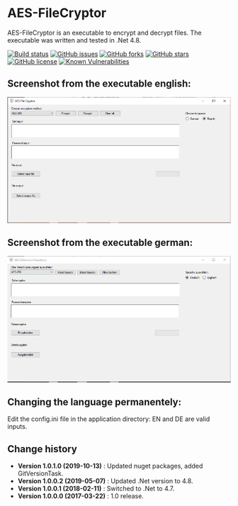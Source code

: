 AES-FileCryptor
===============

AES-FileCryptor is an executable to encrypt and decrypt files.
The executable was written and tested in .Net 4.8.

[![Build status](https://ci.appveyor.com/api/projects/status/4extnret9mdkh6kr?svg=true)](https://ci.appveyor.com/project/SeppPenner/aes-filecryptor)
[![GitHub issues](https://img.shields.io/github/issues/SeppPenner/AES-FileCryptor.svg)](https://github.com/SeppPenner/AES-FileCryptor/issues)
[![GitHub forks](https://img.shields.io/github/forks/SeppPenner/AES-FileCryptor.svg)](https://github.com/SeppPenner/AES-FileCryptor/network)
[![GitHub stars](https://img.shields.io/github/stars/SeppPenner/AES-FileCryptor.svg)](https://github.com/SeppPenner/AES-FileCryptor/stargazers)
[![GitHub license](https://img.shields.io/badge/license-AGPL-blue.svg)](https://raw.githubusercontent.com/SeppPenner/AES-FileCryptor/master/License.txt)
[![Known Vulnerabilities](https://snyk.io/test/github/SeppPenner/AES-FileCryptor/badge.svg)](https://snyk.io/test/github/SeppPenner/AES-FileCryptor)

## Screenshot from the executable english:
![Screenshot from the executable english](https://github.com/SeppPenner/AES-FileCryptor/blob/master/Screenshot_EN.PNG "Screenshot from the executable english")

## Screenshot from the executable german:
![Screenshot from the executable german](https://github.com/SeppPenner/AES-FileCryptor/blob/master/Screenshot_DE.PNG "Screenshot from the executable german")

## Changing the language permanentely:
Edit the config.ini file in the application directory: EN and DE are valid inputs.

Change history
--------------

* **Version 1.0.1.0 (2019-10-13)** : Updated nuget packages, added GitVersionTask.
* **Version 1.0.0.2 (2019-05-07)** : Updated .Net version to 4.8.
* **Version 1.0.0.1 (2018-02-11)** : Switched to .Net to 4.7.
* **Version 1.0.0.0 (2017-03-22)** : 1.0 release.